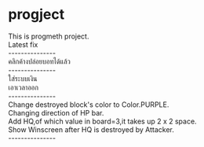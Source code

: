 # progject
This is progmeth project.<br />
Latest fix<br />
---------------<br />
คลิกค้างปล่อยบอทได้แล้ว<br />
---------------<br />
ใส่ระบบเงิน<br />
เอาเวลาออก<br />
---------------<br />
Change destroyed block's color to Color.PURPLE.<br />
Changing direction of HP bar.<br />
Add HQ,of which value in board=3,it takes up 2 x 2 space.<br />
Show Winscreen after HQ is destroyed by Attacker.<br />
---------------<br />
